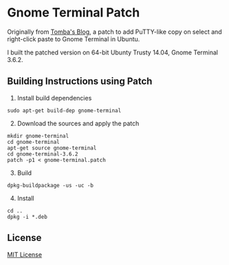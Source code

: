# Gnome Terminal Patch

Originally from [Tomba's Blog](http://www.taika.org/~tomba/gnome-terminal/index.html),
a patch to add PuTTY-like copy on select and right-click paste to Gnome Terminal in Ubuntu.

I built the patched version on 64-bit Ubunty Trusty 14.04, Gnome Terminal 3.6.2.

## Building Instructions using Patch

1. Install build dependencies

```shellsession
sudo apt-get build-dep gnome-terminal
```

2. Download the sources and apply the patch

```shellsession
mkdir gnome-terminal
cd gnome-terminal
apt-get source gnome-terminal
cd gnome-terminal-3.6.2
patch -p1 < gnome-terminal.patch
```

3. Build

```shellsession
dpkg-buildpackage -us -uc -b
```

4. Install

```shellsession
cd ..
dpkg -i *.deb
```

## License

[MIT License](http://en.wikipedia.org/wiki/MIT_License)
